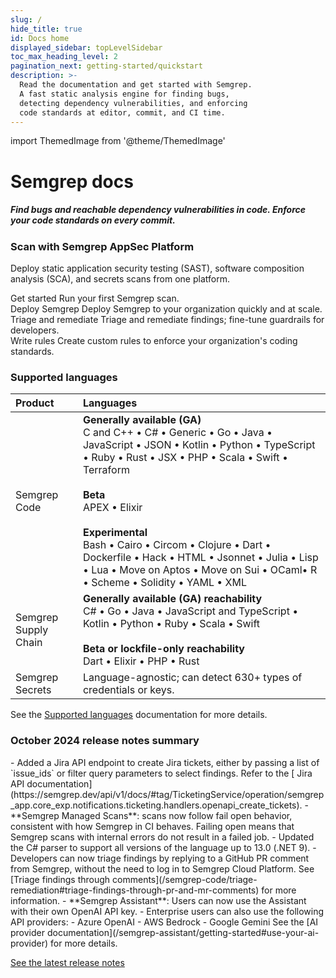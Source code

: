 ```yaml
---
slug: /
hide_title: true
id: Docs home
displayed_sidebar: topLevelSidebar
toc_max_heading_level: 2
pagination_next: getting-started/quickstart
description: >-
  Read the documentation and get started with Semgrep.
  A fast static analysis engine for finding bugs,
  detecting dependency vulnerabilities, and enforcing
  code standards at editor, commit, and CI time.
---
```


import ThemedImage from '@theme/ThemedImage'

<!-- vale off -->

<!---
Substitute the "dark:" logo path in case a new dark logo is made.
The code is kept here for easy maintenance.
-->

<div class='logo-index'>
  <a href="https://semgrep.dev">
    <ThemedImage
      alt="Semgrep themed logo"
      height="48px"
      sources={{
        light: ('img/semgrep.svg#no-shadow'),
        dark: ('img/semgrep.svg#no-shadow'),
      }} />
  </a>
  <h1>Semgrep <span style={{color: "#624DEF"}}>docs</span></h1>
</div>

<h5 class='home' style={{margin: '0px 0px 8px 0px'}}>Find bugs and reachable dependency vulnerabilities in code. Enforce your code standards on every&nbsp;commit.</h5>

<h3>Scan with Semgrep AppSec Platform</h3>

<p>Deploy static application security testing (SAST), software composition analysis (SCA), and secrets scans from one&nbsp;platform.</p>

<div class = "col-2-fixed">
  <Card className={'card-50'} link='/getting-started/quickstart'>
    <CardImage cardImageUrl='/img/icon-first-scan.svg' />
    <div class="card__copy">
        <CardHeader>Get started</CardHeader>
        <CardBody>
          Run your first Semgrep scan.<br />
        </CardBody>
    </div>
  </Card>
  <Card className={'card-50'} link='/deployment/core-deployment'>
    <CardImage cardImageUrl='/img/icon-deploy.svg' />
    <div class="card__copy">
        <CardHeader>Deploy Semgrep</CardHeader>
        <CardBody>
          Deploy Semgrep to your organization quickly and at scale.
        </CardBody>
    </div>
  </Card>
  <Card className={'card-50'} link='/semgrep-code/triage-remediation'>
    <CardImage cardImageUrl='/img/icon-triage.svg' />
    <div class="card__copy">
    <CardHeader>Triage and remediate</CardHeader>
    <CardBody>
      Triage and remediate findings; fine-tune guardrails for developers.
    </CardBody>
    </div>
  </Card>
  <Card className={'card-50'} link='/writing-rules/overview'>
    <CardImage cardImageUrl='/img/icon-rules.svg' />
    <div class="card__copy">
    <CardHeader>Write rules</CardHeader>
    <CardBody>
      Create custom rules to enforce your organization's coding standards.
    </CardBody>
    </div>
  </Card>
</div>

<h3>Supported languages</h3>

| Product | Languages |
| :-------  | :------ |
| Semgrep Code      |  **Generally available (GA)**<br />C and C++ • C# • Generic • Go • Java • JavaScript • JSON • Kotlin • Python • TypeScript • Ruby • Rust • JSX • PHP • Scala • Swift • Terraform <br /><br />**Beta**<br />APEX • Elixir<br /><br />**Experimental**<br />Bash • Cairo • Circom • Clojure • Dart • Dockerfile • Hack • HTML • Jsonnet • Julia • Lisp • Lua • Move on Aptos • Move on Sui • OCaml• R • Scheme • Solidity • YAML • XML |
| Semgrep Supply Chain | **Generally available (GA) reachability**<br />C# • Go • Java  • JavaScript and TypeScript • Kotlin • Python • Ruby • Scala • Swift <br /><br />**Beta or lockfile-only reachability**<br />Dart • Elixir • PHP  • Rust |
| Semgrep Secrets | Language-agnostic; can detect 630+ types of credentials or keys. |

See the [Supported languages](/supported-languages#semgrep-code-and-oss) documentation for more details.
<!-- Please don't delete the whole Enhance... section, as we may resurrect --> <!--
<h3>Enhance your Semgrep experience</h3>

<div class = "col-3-fixed">
  <Card link='/semgrep-assistant/overview'>
    <div class="card__copy">
    <CardHeader>Semgrep Assistant</CardHeader>
    <CardBody>
      AI for triage, remediation, and institutional memory. 
    </CardBody>
    </div>
  </Card>
  <Card link='/secure-guardrails/secure-guardrails-in-semgrep'>
    <div class="card__copy">
    <CardHeader>Secure guardrails</CardHeader>
    <CardBody>
      Help developers write secure code in their environment.
    </CardBody>
    </div>
  </Card>
  <Card link='/deployment/managed-scanning/overview'>
    <div class="card__copy">
    <CardHeader>Managed Scans</CardHeader>
    <CardBody>
      Onboard thousands of repositories to Semgrep.
    </CardBody>
    </div>
  </Card>
</div>
-->

<h3>October 2024 release notes summary</h3>
<!-- 5-7 bullets across the product suite -->
- Added a Jira API endpoint to create Jira tickets, either by passing a list of `issue_ids` or filter query parameters to select findings. Refer to the [<i class="fas fa-external-link fa-xs"></i> Jira API documentation](https://semgrep.dev/api/v1/docs/#tag/TicketingService/operation/semgrep_app.core_exp.notifications.ticketing.handlers.openapi_create_tickets).
- **Semgrep Managed Scans**: scans now follow fail open behavior, consistent with how Semgrep in CI behaves. Failing open means that Semgrep scans with internal errors do not result in a failed job.
- Updated the C# parser to support all versions of the language up to 13.0 (.NET 9).
- Developers can now triage findings by replying to a GitHub PR comment from Semgrep, without the need to log in to Semgrep Cloud Platform. See [Triage findings through comments](/semgrep-code/triage-remediation#triage-findings-through-pr-and-mr-comments) for more information.
- **Semgrep Assistant**: Users can now use the Assistant with their own OpenAI API key.
  - Enterprise users can also use the following API providers:
    - Azure OpenAI
    - AWS Bedrock
    - Google Gemini
 See the [AI provider documentation](/semgrep-assistant/getting-started#use-your-ai-provider) for more details.

[See the latest release notes <i class="fa-solid fa-arrow-right"></i>](/release-notes/latest)
<!--
Semgrep AppSec Platform, Code, and Supply Chain are **free** for up to 10 contributors. [Get started →](/getting-started/quickstart)

<h2>Language support</h2>

| Product | Language support |
| - | - |
| Semgrep Code | Semgrep Code [supports over 30 languages and counting](/supported-languages#semgrep-code-and-oss)! 🚀 |
| Semgrep Secrets | Semgrep Secrets detects API keys, hardcoded passwords, authentication tokens, and more in your repositories. |
| Semgrep Supply Chain | Semgrep Supply Chain supports C#, Go, Java, JavaScript and TypeScript, Python, and Ruby, as well as a [variety of package managers and lockfiles](/supported-languages#semgrep-supply-chain). 🛡️ |

-->
